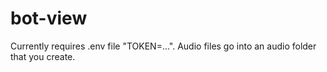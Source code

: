 # bot-view
Currently requires .env file "TOKEN=...".
Audio files go into an audio folder that you create.
